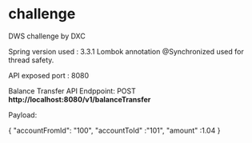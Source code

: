 # challenge
DWS challenge by DXC

Spring version used : 3.3.1
Lombok annotation   @Synchronized used for thread safety.


API exposed port : 8080 


Balance Transfer API Endppoint:
POST **http://localhost:8080/v1/balanceTransfer**

Payload:

{
  "accountFromId": "100",
  "accountToId" :"101",
  "amount" :1.04
}
